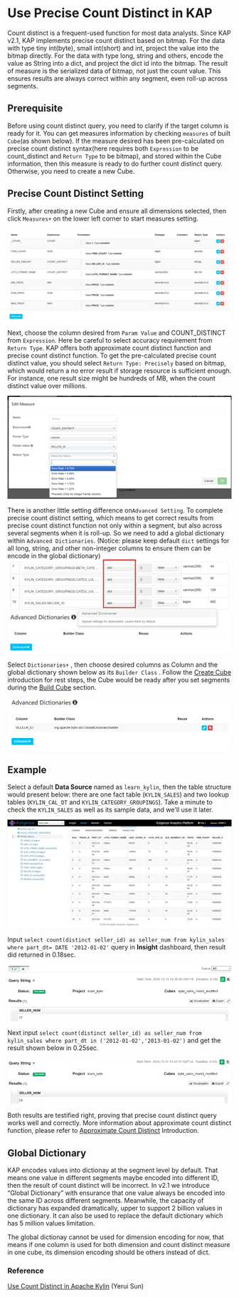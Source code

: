 # Use Precise Count Distinct in KAP

Count distinct is a frequent-used function for most data analysts. Since KAP v2.1, KAP implements precise count distinct based on bitmap. For the data with type tiny int(byte), small int(short) and int, project the value into the bitmap directly. For the data with type long, string and others, encode the value as String into a dict, and project the dict id into the bitmap. The result of measure is the serialized data of bitmap, not just the count value. This ensures results are always correct within any segment, even roll-up across segments. 



## Prerequisite

Before using count distinct query, you need to clarify if the target column is ready for it. You can get measures information by checking `measures` of built `Cube`(as shown below). If the measure desired has been pre-calculated on precise count distinct syntax(here requires both `Expression` to be count_distinct and `Return Type` to be bitmap), and stored within the Cube information, then this measure is ready to do further count distinct query. Otherwise, you need to create a new Cube.



## Precise Count Distinct Setting 

Firstly, after creating a new Cube and ensure all dimensions selected, then click `Measures+` on the lower left corner to start measures setting.  

![](image/cd_measures_add.4.png)

Next, choose the column desired from `Param Value` and COUNT_DISTINCT from `Expression`. Here be careful to select accuracy requirement from `Return Type`.  KAP offers both approximate count distinct function and precise count distinct function. To get the pre-calculated precise count distinct value, you should select  `Return Type: Precisely` based on bitmap, which would return a no error result if storage resource is sufficient enough. For instance, one result size might be hundreds of MB, when the count distinct value over millions.

![](image/cd_measures_add.2.png)



There is another little setting difference on`Advanced Setting`. To complete precise count distinct setting, which means to get correct results from precise count distinct function not only within a segment, but also across several segments when it is roll-up. So we need to add a global dictionary within `Advanced Dictionaries`. (Notice: please keep default `dict` settings for all long, string, and other non-integer columns to ensure them can be encode in the global dictionary)![](image/cd_measures_add.5.png)

Select `Dictionaries+` , then choose desired columns as Column and the global dictionary shown below as its `Builder Class` . Follow the [Create Cube](molap/create_cube.en.md) introduction for rest steps, the Cube would be ready after you set segments during the [Build Cube](molap/build_cube.en.md) section.

![](image/cd_meausres_add.6.png)

## Example

Select a default **Data Source** named as `learn_kylin`, then the table structure would present below: there are one fact table (`KYLIN_SALES`) and two lookup tables (`KYLIN_CAL_DT` and `KYLIN_CATEGORY_GROUPINGS`). Take a minute to check the `KYLIN_SALES` as well as its sample data, and we'll use it later.

![](image/wd_datasample.png)



Input `select count(distinct seller_id) as seller_num from kylin_sales where part_dt= DATE '2012-01-02'` query in **Insight** dashboard, then result did returned in 0.18sec.  

![](image/cd_measures_add.7.png)

Next input `select count(distinct seller_id) as seller_num from kylin_sales where part_dt in ('2012-01-02','2013-01-02')`  and get the result shown below in 0.25sec. 

![](image/cd_measures_add.8.png)



Both results are testified right, proving that precise count distinct query works well and correctly. More information about approximate count distinct function, please refer to [Approximate Count Distinct](adv_molap/count_distinct_hllc.en.md) Introduction.



## Global Dictionary

KAP encodes values into dictionay at the segment level by default. That means one value in different segments maybe encoded into different ID, then the result of count distinct will be incorrect. In v2.1 we introduce “Global Dictionary” with ensurance that one value always be encoded into the same ID across different segments. Meanwhile, the capacity of dictionary has expanded dramatically, upper to support 2 billion values in one dictionary. It can also be used to replace the default dictionary which has 5 million values limitation. 

The global dictionay cannot be used for dimension encoding for now, that means if one column is used for both dimension and count distinct measure in one cube, its dimension encoding should be others instead of dict. 

### Reference

[Use Count Distinct in Apache Kylin](http://kylin.apache.org/blog/2016/08/01/count-distinct-in-kylin/) (Yerui Sun)


